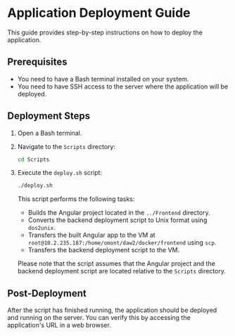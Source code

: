 # Application Deployment Guide

This guide provides step-by-step instructions on how to deploy the application.

## Prerequisites

- You need to have a Bash terminal installed on your system.
- You need to have SSH access to the server where the application will be deployed.

## Deployment Steps

1. Open a Bash terminal.

2. Navigate to the `Scripts` directory:

    ```bash
    cd Scripts
    ```

3. Execute the `deploy.sh` script:

    ```bash
    ./deploy.sh
    ```

    This script performs the following tasks:

    - Builds the Angular project located in the `../Frontend` directory.
    - Converts the backend deployment script to Unix format using `dos2unix`.
    - Transfers the built Angular app to the VM at `root@10.2.235.187:/home/omont/daw2/docker/frontend` using `scp`.
    - Transfers the backend deployment script to the VM.

    Please note that the script assumes that the Angular project and the backend deployment script are located relative to the `Scripts` directory.

## Post-Deployment

After the script has finished running, the application should be deployed and running on the server. You can verify this by accessing the application's URL in a web browser.